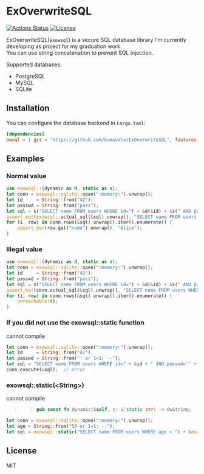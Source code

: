 # ExOverwriteSQL

[![Actions Status](https://github.com/kumavale/ExOverwriteSQL/workflows/CI/badge.svg)](https://github.com/kumavale/ExOverwriteSQL/actions)
[![License](https://img.shields.io/badge/license-MIT-blue.svg?style=flat)](LICENSE)
  

ExOverwriteSQL(`exowsql`) is a secure SQL database library I'm currently developing as project for my graduation work.  
You can use string concatenation to prevent SQL injection.  

Supported databases:
- PostgreSQL
- MySQL
- SQLite

## Installation

You can configure the database backend in `Cargo.toml`:

```toml
[dependencies]
owsql = { git = "https://github.com/kumavale/ExOverwriteSQL", features = ["<postgres|mysql|sqlite>"] }
```

## Examples

### Normal value

```rust
use exowsql::{dynamic as d, static as s};
let conn = exowsql::sqlite::open(":memory:").unwrap();
let id     = String::from("42");
let passwd = String::from("pass");
let sql = s("SELECT name FROM users WHERE id=") + &d(&id) + &s(" AND passwd='") + &d(passwd) + &s("';");
assert_eq!(exowsql::actual_sql(&sql).unwrap(), "SELECT name FROM users WHERE id=42 AND passwd='pass';");
for (i, row) in conn.rows(&sql).unwrap().iter().enumerate() {
    assert_eq!(row.get("name").unwrap(), "Alice");
}
```

### Illegal value

```rust
use exowsql::{dynamic as d, static as s};
let conn = exowsql::sqlite::open(":memory:").unwrap();
let id     = String::from("42");
let passwd = String::from("pass");
let sql = s("SELECT name FROM users WHERE id=") + &d(&id) + &s(" AND passwd='") + &d(passwd) + &s("';");
assert_eq!(conn.actual_sql(&sql).unwrap(), "SELECT name FROM users WHERE id=42 AND passwd=''' or 1=1; --';");
for (i, row) in conn.rows(&sql).unwrap().iter().enumerate() {
    unreachable!();
}
```

### If you did not use the exowsql::static function

cannot compile

```rust
let conn = exowsql::sqlite::open(":memory:").unwrap();
let id     = String::from("42");
let passwd = String::from("' or 1=1; --");
let sql = "SELECT name FROM users WHERE id=" + &id + " AND passwd='" + &passwd + "';";
conn.execute(&sql);  // error
```

### exowsql::static(\<String\>)

cannot compile

>> ```rust
>> pub const fn dynamic(&self, s: &'static str) -> OwString;
>> ```

```rust
let conn = exowsql::sqlite::open(":memory:").unwrap();
let age = String::from("50 or 1=1; --");
let sql = exowsql::static("SELECT name FROM users WHERE age < ") + &exowsql::static(&age);  // error
```

## License

MIT

